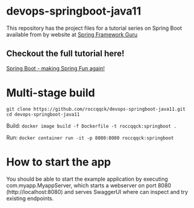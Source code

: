 # devops-springboot-java11
This repository has the project files for a tutorial series on Spring Boot available from by website at [Spring Framework Guru](https://springframework.guru)

## Checkout the full tutorial here!
[Spring Boot - making Spring Fun again!](https://springframework.guru/spring-boot-web-application-part-1-spring-initializr/)


# Multi-stage build

```
git clone https://github.com/roccqqck/devops-springboot-java11.git
cd devops-springboot-java11
```

Build: ```docker image build -f Dockerfile -t roccqqck:springboot .```

Run: ```docker container run -it -p 8080:8080 roccqqck:springboot```



# How to start the app
You should be able to start the example application by executing com.myapp.MyappServer, which starts a webserver on port 8080 (http://localhost:8080) and serves SwaggerUI where can inspect and try existing endpoints.